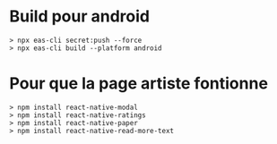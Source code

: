 # Build pour android

```
> npx eas-cli secret:push --force 
> npx eas-cli build --platform android
```

# Pour que la page artiste fontionne

```
> npm install react-native-modal
> npm install react-native-ratings 
> npm install react-native-paper
> npm install react-native-read-more-text
```

